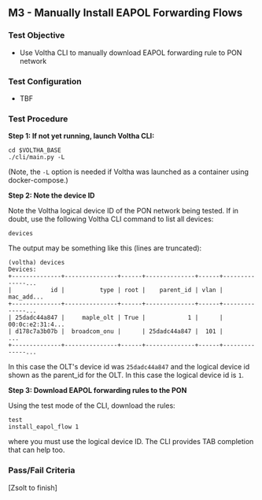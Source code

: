 ## M3 - Manually Install EAPOL Forwarding Flows

### Test Objective
* Use Voltha CLI to manually download EAPOL forwarding rule to PON network

### Test Configuration
* TBF

### Test Procedure

**Step 1: If not yet running, launch Voltha CLI:**
```
cd $VOLTHA_BASE
./cli/main.py -L
```
(Note, the ```-L``` option is needed if Voltha was launched as
a container using docker-compose.)

**Step 2: Note the device ID**
 
Note the Voltha logical device ID of the PON network being tested.
If in doubt, use the following Voltha CLI command to list all devices:
```
devices
```

The output may be something like this (lines are truncated):

```
(voltha) devices
Devices:
+--------------+---------------+------+--------------+------+--------------...
|           id |          type | root |    parent_id | vlan |       mac_add...
+--------------+---------------+------+--------------+------+--------------...
| 25dadc44a847 |     maple_olt | True |            1 |      | 00:0c:e2:31:4...
| d178c7a3b07b |  broadcom_onu |      | 25dadc44a847 |  101 |              ...
+--------------+---------------+------+--------------+------+--------------...
```

In this case the OLT's device id was ```25dadc44a847```
and the logical device id shown as the parent_id for the OLT.
In this case the logical device id is ```1```.

**Step 3: Download EAPOL forwarding rules to the PON**

Using the test mode of the CLI, download the rules:
```
test
install_eapol_flow 1
```
where you must use the logical device ID. The CLI provides
TAB completion that can help too.

### Pass/Fail Criteria

[Zsolt to finish]
